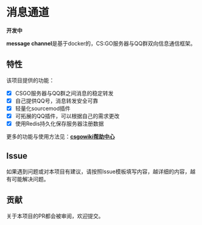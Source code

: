 # 消息通道

**开发中**

**message channel**是基于docker的，CS:GO服务器与QQ群双向信息通信框架。

## 特性
该项目提供的功能：
- [x] CSGO服务器与QQ群之间消息的稳定转发
- [x] 自己提供QQ号，消息转发安全可靠
- [x] 轻量化sourcemod插件
- [x] 可拓展的QQ插件，可以根据自己的需求更改
- [x] 使用Redis持久化保存服务器注册数据

更多的功能与使用方法见：[**csgowiki帮助中心**](https://docs.csgowiki.top/message-channel/index)

## Issue

如果遇到问题或对本项目有建议，请按照Issue模板填写内容，越详细的内容，越有可能解决问题。

## 贡献

关于本项目的PR都会被审阅，欢迎提交。
